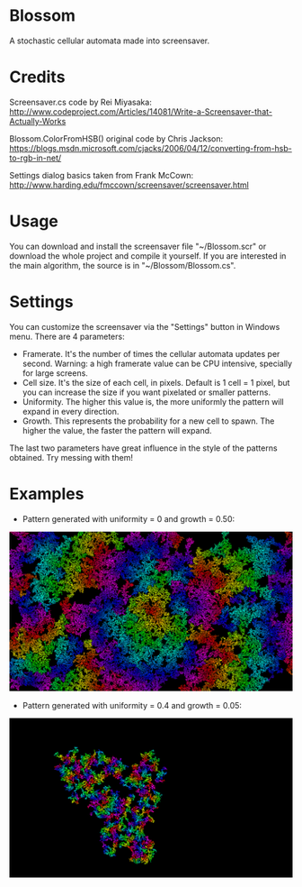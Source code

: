 # Blossom

A stochastic cellular automata made into screensaver.

# Credits

Screensaver.cs code by Rei Miyasaka: http://www.codeproject.com/Articles/14081/Write-a-Screensaver-that-Actually-Works

Blossom.ColorFromHSB() original code by Chris Jackson: https://blogs.msdn.microsoft.com/cjacks/2006/04/12/converting-from-hsb-to-rgb-in-net/

Settings dialog basics taken from Frank McCown: http://www.harding.edu/fmccown/screensaver/screensaver.html

# Usage

You can download and install the screensaver file "\~/Blossom.scr" or download the whole project and compile it yourself. If you are interested in the main algorithm, the source is in "\~/Blossom/Blossom.cs".

# Settings

You can customize the screensaver via the "Settings" button in Windows menu. There are 4 parameters:

- Framerate. It's the number of times the cellular automata updates per second. Warning: a high framerate value can be CPU intensive, specially for large screens.
- Cell size. It's the size of each cell, in pixels. Default is 1 cell = 1 pixel, but you can increase the size if you want pixelated or smaller patterns.
- Uniformity. The higher this value is, the more uniformly the pattern will expand in every direction.
- Growth. This represents the probability for a new cell to spawn. The higher the value, the faster the pattern will expand.

The last two parameters have great influence in the style of the patterns obtained. Try messing with them!

# Examples

- Pattern generated with uniformity = 0 and growth = 0.50:

![Pattern generated with uniformity = 0 and growth = 0.50](/Screenshots/uni000gro050.png?raw=true "Pattern generated with uniformity = 0 and growth = 0.50")

- Pattern generated with uniformity = 0.4 and growth = 0.05:

![Pattern generated with uniformity = 0.4 and growth = 0.05](/Screenshots/uni040gro005.png?raw=true "Pattern generated with uniformity = 0.4 and growth = 0.05")
